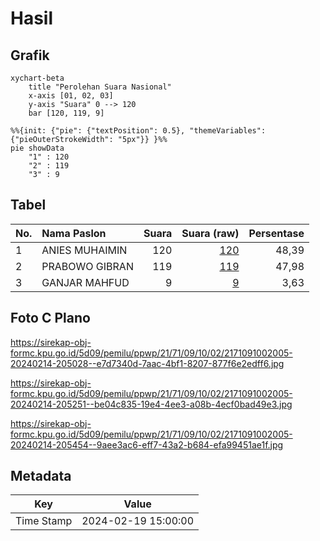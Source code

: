 # Hasil

## Grafik

```mermaid
xychart-beta
    title "Perolehan Suara Nasional"
    x-axis [01, 02, 03]
    y-axis "Suara" 0 --> 120
    bar [120, 119, 9]
```

```mermaid
%%{init: {"pie": {"textPosition": 0.5}, "themeVariables": {"pieOuterStrokeWidth": "5px"}} }%%
pie showData
    "1" : 120
    "2" : 119
    "3" : 9
```

## Tabel

| No. | Nama Paslon    | Suara | Suara (raw) | Persentase |
|:--- |:-------------- | -----:| -----------:| ----------:|
| 1   | ANIES MUHAIMIN | 120   | [120][p-1]  | 48,39      |
| 2   | PRABOWO GIBRAN | 119   | [119][p-2]  | 47,98      |
| 3   | GANJAR MAHFUD  | 9     | [9][p-3]    | 3,63       |


[p-1]: https://github.com/gigit-pemilu/pemilu-2024/blob/main/pilpres/hitung-suara/sub/21-kepulauan-riau/sub/71-kota-batam/sub/09-bengkong/sub/1002-bengkong-laut/sub/005-tps/sub/paslon-1.txt
[p-2]: https://github.com/gigit-pemilu/pemilu-2024/blob/main/pilpres/hitung-suara/sub/21-kepulauan-riau/sub/71-kota-batam/sub/09-bengkong/sub/1002-bengkong-laut/sub/005-tps/sub/paslon-2.txt
[p-3]: https://github.com/gigit-pemilu/pemilu-2024/blob/main/pilpres/hitung-suara/sub/21-kepulauan-riau/sub/71-kota-batam/sub/09-bengkong/sub/1002-bengkong-laut/sub/005-tps/sub/paslon-3.txt

## Foto C Plano

https://sirekap-obj-formc.kpu.go.id/5d09/pemilu/ppwp/21/71/09/10/02/2171091002005-20240214-205028--e7d7340d-7aac-4bf1-8207-877f6e2edff6.jpg

https://sirekap-obj-formc.kpu.go.id/5d09/pemilu/ppwp/21/71/09/10/02/2171091002005-20240214-205251--be04c835-19e4-4ee3-a08b-4ecf0bad49e3.jpg

https://sirekap-obj-formc.kpu.go.id/5d09/pemilu/ppwp/21/71/09/10/02/2171091002005-20240214-205454--9aee3ac6-eff7-43a2-b684-efa99451ae1f.jpg


## Metadata

| Key        | Value               |
| ---------- | ------------------- |
| Time Stamp | 2024-02-19 15:00:00 |



